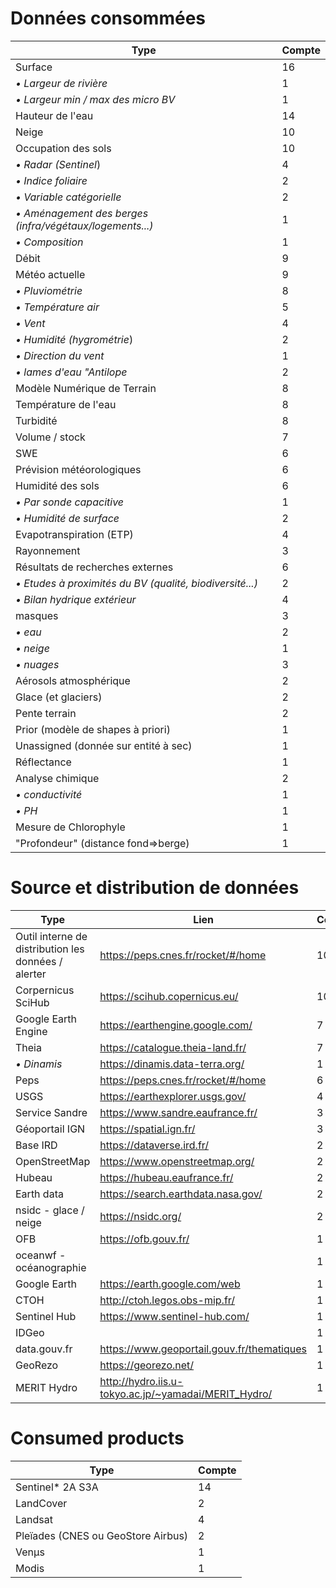 # Données consommées

| Type                                                     | Compte |
|----------------------------------------------------------|--------|
| Surface                                                  | 16     |
| *• Largeur de rivière*                                   | 1      |
| *• Largeur min / max des micro BV*                       | 1      |
| Hauteur de l'eau                                         | 14     |
| Neige                                                    | 10     |
| Occupation des sols                                      | 10     |
| *• Radar (Sentinel*)                                     | 4      |
| *• Indice foliaire*                                      | 2      |
| *• Variable catégorielle*                                | 2      |
| *• Aménagement des berges (infra/végétaux/logements...)* | 1      |
| *• Composition*                                          | 1      |
| Débit                                                    | 9      |
| Météo actuelle                                           | 9      |
| *• Pluviométrie*                                         | 8      |
| *• Température air*                                      | 5      |
| *• Vent*                                                 | 4      |
| *• Humidité (hygrométrie*)                               | 2      |
| *• Direction du vent*                                    | 1      |
| *• lames d'eau "Antilope*                                | 2      |
| Modèle Numérique de Terrain                              | 8      |
| Température de l'eau                                     | 8      |
| Turbidité                                                | 8      |
| Volume / stock                                           | 7      |
| SWE                                                      | 6      |
| Prévision météorologiques                                | 6      |
| Humidité des sols                                        | 6      |
| *• Par sonde capacitive*                                 | 1      |
| *• Humidité de surface*                                  | 2      |
| Evapotranspiration (ETP)                                 | 4      |
| Rayonnement                                              | 3      |
| Résultats de recherches externes                         | 6      |
| *• Etudes à proximités du BV (qualité, biodiversité...)* | 2      |
| *• Bilan hydrique extérieur*                             | 4      |
| masques                                                  | 3      |
| *• eau*                                                  | 2      |
| *• neige*                                                | 1      |
| *• nuages*                                               | 3      |
| Aérosols atmosphérique                                   | 2      |
| Glace (et glaciers)                                      | 2      |
| Pente terrain                                            | 2      |
| Prior (modèle de shapes à priori)                        | 1      |
| Unassigned (donnée sur entité à sec)                     | 1      |
| Réflectance                                              | 1      |
| Analyse chimique                                         | 2      |
| *• conductivité*                                         | 1      |
| *• PH*                                                   | 1      |
| Mesure de Chlorophyle                                    | 1      |
| "Profondeur" (distance fond=>berge)                      | 1      |


# Source et distribution de données

| Type                                                | Lien                                                 | Compte |
|-----------------------------------------------------|------------------------------------------------------|--------|
| Outil interne de distribution les données / alerter | https://peps.cnes.fr/rocket/#/home                   | 10     |
| Corpernicus SciHub                                  | https://scihub.copernicus.eu/                        | 10     |
| Google Earth Engine                                 | https://earthengine.google.com/                      | 7      |
| Theia                                               | https://catalogue.theia-land.fr/                     | 7      |
| *• Dinamis*                                         | https://dinamis.data-terra.org/                      | 1      |
| Peps                                                | https://peps.cnes.fr/rocket/#/home                   | 6      |
| USGS                                                | https://earthexplorer.usgs.gov/                      | 4      |
| Service Sandre                                      | https://www.sandre.eaufrance.fr/                     | 3      |
| Géoportail IGN                                      | https://spatial.ign.fr/                              | 3      |
| Base IRD                                            | https://dataverse.ird.fr/                            | 2      |
| OpenStreetMap                                       | https://www.openstreetmap.org/                       | 2      |
| Hubeau                                              | https://hubeau.eaufrance.fr/                         | 2      |
| Earth data                                          | https://search.earthdata.nasa.gov/                   | 2      |
| nsidc - glace / neige                               | https://nsidc.org/                                   | 2      |
| OFB                                                 | https://ofb.gouv.fr/                                 | 1      |
| oceanwf - océanographie                             |                                                      | 1      |
| Google Earth                                        | https://earth.google.com/web                         | 1      |
| CTOH                                                | http://ctoh.legos.obs-mip.fr/                        | 1      |
| Sentinel Hub                                        | https://www.sentinel-hub.com/                        | 1      |
| IDGeo                                               |                                                      | 1      |
| data.gouv.fr                                        | https://www.geoportail.gouv.fr/thematiques           | 1      |
| GeoRezo                                             | https://georezo.net/                                 | 1      |
| MERIT Hydro                                         | http://hydro.iis.u-tokyo.ac.jp/~yamadai/MERIT_Hydro/ | 1      |

# Consumed products

| Type                               | Compte |
|------------------------------------|--------|
| Sentinel* 2A S3A                   | 14     |
| LandCover                          | 2      |
| Landsat                            | 4      |
| Pleïades (CNES ou GeoStore Airbus) | 2      |
| Venµs                              | 1      |
| Modis                              | 1      |
